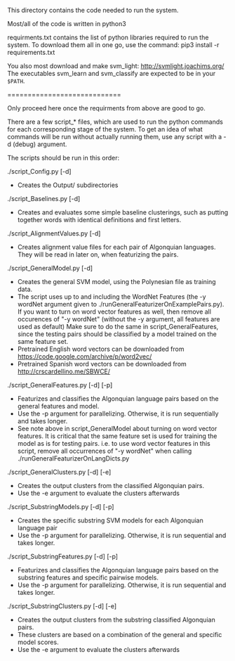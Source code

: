 This directory contains the code needed to run the system.

Most/all of the code is written in python3

requirments.txt contains the list of python libraries required to run the system. 
To download them all in one go, use the command:
pip3 install -r requirements.txt


You also most download and make svm_light: http://svmlight.joachims.org/
The executables svm_learn and svm_classify are expected to be in your `$PATH`.

============================

Only proceed here once the requirments from above are good to go.

There are a few script_* files, which are used to run the python commands for each corresponding stage of the system. 
To get an idea of what commands will be run without actually running them, use any script with a -d (debug) argument.

The scripts should be run in this order:

./script_Config.py [-d]
- Creates the Output/ subdirectories

./script_Baselines.py [-d]
- Creates and evaluates some simple baseline clusterings, such as putting together words with identical definitions and first letters.

./script_AlignmentValues.py [-d]
- Creates alignment value files for each pair of Algonquian languages. They will be read in later on, when featurizing the pairs.

./script_GeneralModel.py [-d]
- Creates the general SVM model, using the Polynesian file as training data.
- The script uses up to and including the WordNet Features (the -y wordNet argument given to ./runGeneralFeaturizerOnExamplePairs.py).
  If you want to turn on word vector features as well, then remove all occurences of "-y wordNet" (without the -y argument, all features are used as default)
  Make sure to do the same in script_GeneralFeatures, since the testing pairs should be classified by a model trained on the same feature set.
- Pretrained English word vectors can be downloaded from https://code.google.com/archive/p/word2vec/
- Pretrained Spanish word vectors can be downloaded from http://crscardellino.me/SBWCE/

./script_GeneralFeatures.py [-d] [-p]
- Featurizes and classifies the Algonquian language pairs based on the general features and model.
- Use the -p argument for parallelizing. Otherwise, it is run sequentially and takes longer. 
- See note above in script_GeneralModel about turning on word vector features.
  It is critical that the same feature set is used for training the model as is for testing pairs.
  i.e. to use word vector features in this script, remove all occurrences of "-y wordNet" when calling ./runGeneralFeaturizerOnLangDicts.py

./script_GeneralClusters.py [-d] [-e]
- Creates the output clusters from the classified Algonquian pairs.
- Use the -e argument to evaluate the clusters afterwards

./script_SubstringModels.py [-d] [-p]
- Creates the specific substring SVM models for each Algonquian language pair
- Use the -p argument for parallelizing. Otherwise, it is run sequential and takes longer.

./script_SubstringFeatures.py [-d] [-p]
- Featurizes and classifies the Algonquian language pairs based on the substring features and specific pairwise models.
- Use the -p argument for parallelizing. Otherwise, it is run sequential and takes longer.

./script_SubstringClusters.py [-d] [-e]
- Creates the output clusters from the substring classified Algonquian pairs.
- These clusters are based on a combination of the general and specific model scores.
- Use the -e argument to evaluate the clusters afterwards
